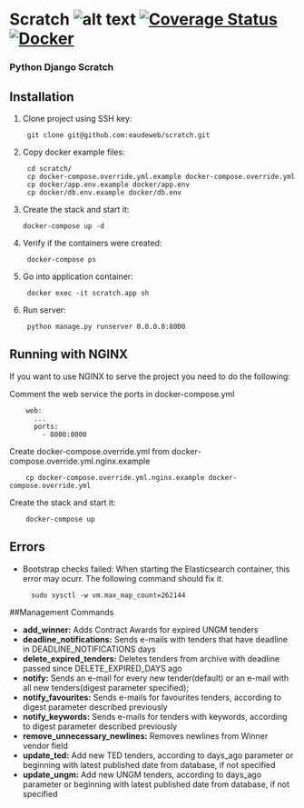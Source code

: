 # Scratch ![alt text](https://travis-ci.com/eaudeweb/scratch.svg?branch=master) [![Coverage Status](https://coveralls.io/repos/github/eaudeweb/scratch/badge.svg?branch=master)](https://coveralls.io/github/eaudeweb/scratch?branch=master) [![Docker](https://img.shields.io/docker/cloud/build/eaudeweb/scratch?label=Docker&style=flat)](https://hub.docker.com/r/eaudeweb/scratch/builds)

### Python Django Scratch 

## Installation 

1. Clone project using SSH key:

        git clone git@github.com:eaudeweb/scratch.git
        
2. Copy docker example files:

        cd scratch/
        cp docker-compose.override.yml.example docker-compose.override.yml
        cp docker/app.env.example docker/app.env
        cp docker/db.env.example docker/db.env
        
 3. Create the stack and start it:
 
        docker-compose up -d
        
4. Verify if the containers were created:

        docker-compose ps
        
5. Go into application container:
        
        docker exec -it scratch.app sh
        
6. Run server:

        python manage.py runserver 0.0.0.0:8000
        
## Running with NGINX
        
If you want to use NGINX to serve the project you need to do the following:

Comment the web service the ports in docker-compose.yml
``` 
    web:
      ...
      ports:
        - 8000:8000
```

Create docker-compose.override.yml from  docker-compose.override.yml.nginx.example
```   
    cp docker-compose.override.yml.nginx.example docker-compose.override.yml
```

Create the stack and start it:
```
    docker-compose up
```
        
## Errors

- Bootstrap checks failed: When starting the Elasticsearch container, this error may ocurr. The following command should fix it.
        
        sudo sysctl -w vm.max_map_count=262144

##Management Commands

-   **add_winner:** Adds Contract Awards for expired UNGM tenders
-   **deadline_notifications:** Sends e-mails with tenders that have deadline in DEADLINE_NOTIFICATIONS days
-   **delete_expired_tenders:** Deletes tenders from archive with deadline passed since DELETE_EXPIRED_DAYS ago
-   **notify:** Sends an e-mail for every new tender(default) or an e-mail with all new tenders(digest parameter specified);
-   **notify_favourites:** Sends e-mails for favourites tenders, according to digest parameter described previously
-   **notify_keywords:** Sends e-mails for tenders with keywords, according to digest parameter described previously
-   **remove_unnecessary_newlines:** Removes newlines from Winner vendor field
-   **update_ted:** Add new TED tenders, according to days_ago parameter or beginning with latest published date
    from database, if not specified
-   **update_ungm:** Add new UNGM tenders, according to days_ago parameter or beginning with latest published date from
    database, if not specified
